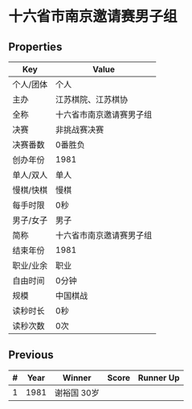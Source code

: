 # 十六省市南京邀请赛男子组

## Properties

| Key | Value |
| --- | ----- |
| 个人/团体 | 个人 |
| 主办 | 江苏棋院、江苏棋协 |
| 全称 | 十六省市南京邀请赛男子组 |
| 决赛 | 非挑战赛决赛 |
| 决赛番数 | 0番胜负 |
| 创办年份 | 1981 |
| 单人/双人 | 单人 |
| 慢棋/快棋 | 慢棋 |
| 每手时限 | 0秒 |
| 男子/女子 | 男子 |
| 简称 | 十六省市南京邀请赛男子组 |
| 结束年份 | 1981 |
| 职业/业余 | 职业 |
| 自由时间 | 0分钟 |
| 规模 | 中国棋战 |
| 读秒时长 | 0秒 |
| 读秒次数 | 0次 |

## Previous

| # | Year | Winner | Score | Runner Up |
| --- | --- | --- | --- | --- |
| 1 | 1981 | 谢裕国 30岁 |  |  |

